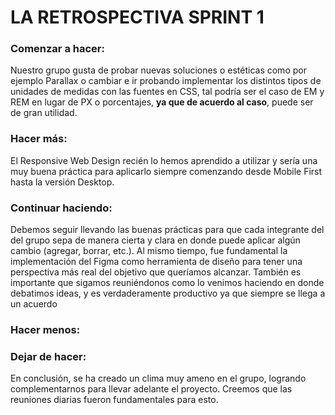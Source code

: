 # LA RETROSPECTIVA SPRINT 1


### Comenzar a hacer:

  Nuestro grupo gusta de probar nuevas soluciones o estéticas como por ejemplo Parallax o cambiar e ir probando implementar los distintos tipos de unidades de medidas con las fuentes en CSS, tal podría ser el caso de EM y REM en lugar de PX o porcentajes, **ya que de acuerdo al caso**, puede ser de gran utilidad.

### Hacer más:

El Responsive Web Design recién lo hemos aprendido a utilizar y sería una muy buena práctica para aplicarlo siempre comenzando desde Mobile First hasta la versión Desktop.

### Continuar haciendo:

Debemos seguir llevando las buenas prácticas para que cada integrante del del grupo sepa de manera cierta y clara en donde puede aplicar algún cambio (agregar, borrar, etc.).
Al mismo tiempo, fue fundamental la implementación del Figma como herramienta de diseño para tener una perspectiva más real del objetivo que queríamos alcanzar.
También es importante que sigamos reuniéndonos como lo venimos haciendo en donde debatimos ideas, y es verdaderamente productivo ya que siempre se llega a un acuerdo


### Hacer menos:
			
### Dejar de hacer:

En conclusión, se ha creado un clima muy ameno en el grupo, logrando complementarnos
para llevar adelante el proyecto. Creemos que las reuniones diarias fueron fundamentales para esto.
